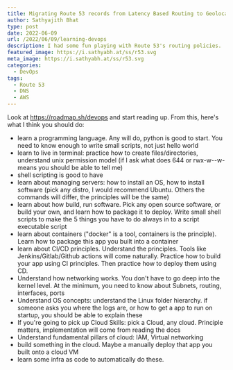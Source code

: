 ```yaml
---
title: Migrating Route 53 records from Latency Based Routing to Geolocation routing with zero downtime
author: Sathyajith Bhat
type: post
date: 2022-06-09
url: /2022/06/09/learning-devops
description: I had some fun playing with Route 53's routing policies.
featured_image: https://i.sathyabh.at/ss/r53.svg
meta_image: https://i.sathyabh.at/ss/r53.svg
categories:
  - DevOps
tags:
  - Route 53
  - DNS
  - AWS
---
```


Look at https://roadmap.sh/devops and start reading up. From this, here's what I think you should do: 
- learn a programming language. Any will do, python is good to start. You need to know enough to write small scripts, not just hello world
- learn to live in terminal: practice how to create files/directories, understand unix permission model (if I ask what does 644 or rwx-w--w- means you should be able to tell me)
- shell scripting is good to have
- learn about managing servers: how to install an OS, how to install software (pick any distro, I would recommend Ubuntu. Others the commands will differ, the principles will be the same)
- learn about how build, run software. Pick any open source software, or build your own, and learn how to package it to deploy. Write small shell scripts to make the 5 things you have to do always in to a script executable script
- learn about containers ("docker" is a tool, containers is the principle). Learn how to package this app you built into a container
- learn about CI/CD principles. Understand the principles. Tools like Jenkins/Gitlab/Github actions will come naturally. Practice how to build your app using CI principles. Then practice how to deploy them using CD.
- Understand how networking works. You don't have to go deep into the kernel level. At the minimum, you need to know about Subnets, routing, interfaces, ports
- Understand OS concepts: understand the Linux folder hierarchy. if someone asks you where the logs are, or how to get a app to run on startup, you should be able to explain these 
- If you're going to pick up Cloud Skills: pick a Cloud,  any cloud. Principle matters, implementation will come from reading the docs
- Understand fundamental pillars of cloud: IAM, Virtual networking
- build something in the cloud. Maybe a manually deploy that app you built onto a cloud VM
- learn some infra as code to automatically do these.
